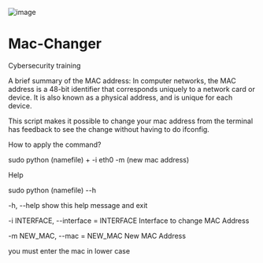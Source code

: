 
![image](https://user-images.githubusercontent.com/98003412/200141027-e99c6021-cb6e-4388-8be6-4fd98913d81a.png)



# Mac-Changer
Cybersecurity training

A brief summary of the MAC address:
In computer networks, the MAC address is a 48-bit identifier that corresponds uniquely to a network card or device. It is also known as a physical address, and is unique for each device.

This script makes it possible to change your mac address from the terminal has feedback to see the change without having to do ifconfig.

How to apply the command?

sudo python (namefile) + -i eth0 -m (new mac address)

Help

sudo python (namefile) --h 

  -h, --help            show this help message and exit
  
  -i INTERFACE, --interface = INTERFACE
                        Interface to change MAC Address
                        
  -m NEW_MAC, --mac = NEW_MAC
                        New MAC Address
                        

you must enter the mac in lower case 
